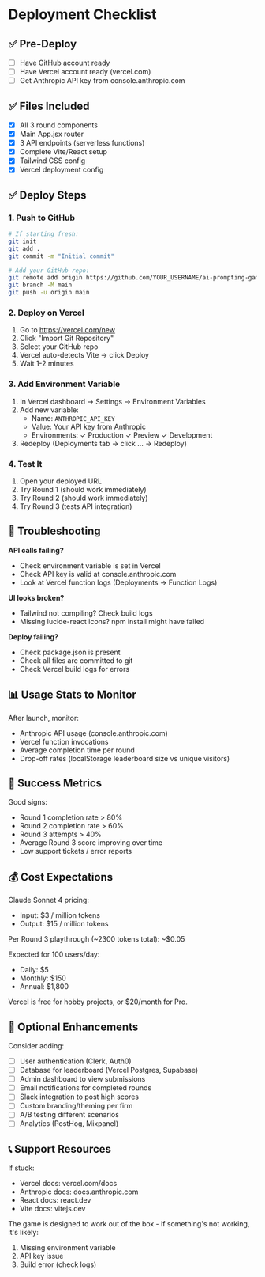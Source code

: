 # Deployment Checklist

## ✅ Pre-Deploy
- [ ] Have GitHub account ready
- [ ] Have Vercel account ready (vercel.com)
- [ ] Get Anthropic API key from console.anthropic.com

## ✅ Files Included
- [x] All 3 round components
- [x] Main App.jsx router
- [x] 3 API endpoints (serverless functions)
- [x] Complete Vite/React setup
- [x] Tailwind CSS config
- [x] Vercel deployment config

## ✅ Deploy Steps

### 1. Push to GitHub
```bash
# If starting fresh:
git init
git add .
git commit -m "Initial commit"

# Add your GitHub repo:
git remote add origin https://github.com/YOUR_USERNAME/ai-prompting-game.git
git branch -M main
git push -u origin main
```

### 2. Deploy on Vercel
1. Go to https://vercel.com/new
2. Click "Import Git Repository"
3. Select your GitHub repo
4. Vercel auto-detects Vite → click Deploy
5. Wait 1-2 minutes

### 3. Add Environment Variable
1. In Vercel dashboard → Settings → Environment Variables
2. Add new variable:
   - Name: `ANTHROPIC_API_KEY`
   - Value: Your API key from Anthropic
   - Environments: ✓ Production ✓ Preview ✓ Development
3. Redeploy (Deployments tab → click ... → Redeploy)

### 4. Test It
1. Open your deployed URL
2. Try Round 1 (should work immediately)
3. Try Round 2 (should work immediately)
4. Try Round 3 (tests API integration)

## 🔧 Troubleshooting

**API calls failing?**
- Check environment variable is set in Vercel
- Check API key is valid at console.anthropic.com
- Look at Vercel function logs (Deployments → Function Logs)

**UI looks broken?**
- Tailwind not compiling? Check build logs
- Missing lucide-react icons? npm install might have failed

**Deploy failing?**
- Check package.json is present
- Check all files are committed to git
- Check Vercel build logs for errors

## 📊 Usage Stats to Monitor

After launch, monitor:
- Anthropic API usage (console.anthropic.com)
- Vercel function invocations
- Average completion time per round
- Drop-off rates (localStorage leaderboard size vs unique visitors)

## 🎯 Success Metrics

Good signs:
- Round 1 completion rate > 80%
- Round 2 completion rate > 60%  
- Round 3 attempts > 40%
- Average Round 3 score improving over time
- Low support tickets / error reports

## 💰 Cost Expectations

Claude Sonnet 4 pricing:
- Input: $3 / million tokens
- Output: $15 / million tokens

Per Round 3 playthrough (~2300 tokens total): ~$0.05

Expected for 100 users/day:
- Daily: $5
- Monthly: $150
- Annual: $1,800

Vercel is free for hobby projects, or $20/month for Pro.

## 🚀 Optional Enhancements

Consider adding:
- [ ] User authentication (Clerk, Auth0)
- [ ] Database for leaderboard (Vercel Postgres, Supabase)
- [ ] Admin dashboard to view submissions
- [ ] Email notifications for completed rounds
- [ ] Slack integration to post high scores
- [ ] Custom branding/theming per firm
- [ ] A/B testing different scenarios
- [ ] Analytics (PostHog, Mixpanel)

## 📞 Support Resources

If stuck:
- Vercel docs: vercel.com/docs
- Anthropic docs: docs.anthropic.com
- React docs: react.dev
- Vite docs: vitejs.dev

The game is designed to work out of the box - if something's not working, it's likely:
1. Missing environment variable
2. API key issue
3. Build error (check logs)

